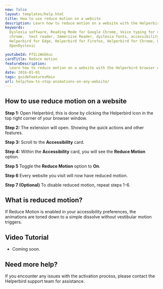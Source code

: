 ```yaml
---
new: false
layout: templates/help.html
title: How to use reduce motion on a website
description: Learn how to reduce motion on a website with the Helperbird browser extension.
keywords:
  Dyslexia software, Reading Mode for Google Chrome, Voice typing for chrome, Text to speech for
  chrome,  text reader, Immersive Reader, dyslexia fonts, accessibility software, dyslexia software,
  Helperbird for Edge, Helperbird for Firefox, Helperbird for Chrome, Opendyslexic for Chrome,
  OpenDyslexic

youtubeId: PfILiWebkuc
cardTitle: Reduce motion
featureDescription:
  Learn how to reduce motion on a website with the Helperbird browser extension.
date: 2016-01-01
tags: guideFeaturesMain
url: help/how-to-stop-animations-on-any-website/
---
```




## How to use reduce motion on a website

**Step 1:** Open Helperbird, this is done by clicking the Helperbird icon in the top right corner of your browser window.

**Step 2:** The extension will open. Showing the quick actions and other features.

**Step 3:** Scroll to the **Accessibility** card.

**Step 4:** Within the **Accessibility** card, you will see the **Reduce Motion** option.

**Step 5** Toggle the **Reduce Motion** option to **On**.

**Step 6** Every website you visit will now have reduced motion.

**Step 7 (Optional)** To disable reduced motion, repeat steps 1-6.


## What is reduced motion?

If Reduce Motion is enabled in your accessibility preferences, the animations are toned down to a simple dissolve without vestibular motion triggers.

## Video Tutorial

- Coming soon.



## Need more help?

If you encounter any issues with the activation process, please contact the Helperbird support team for assistance.







